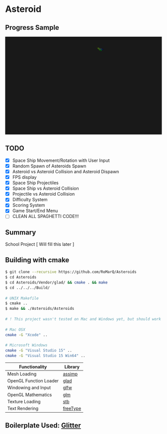 
# Asteroid

## Progress Sample

![Screenshot](progress.gif)

## TODO
* [X] Space Ship Movement/Rotation with User Input
* [X] Random Spawn of Asteroids Spawn
* [X] Asteroid vs Asteroid Collision and Asteroid Dispawn
* [X] FPS display
* [X] Space Ship Projectiles
* [X] Space Ship vs Asteroid Collision
* [X] Projectile vs Asteroid Collision
* [X] Difficulty System
* [X] Scoring System
* [X] Game Start/End Menu
* [ ] CLEAN ALL SPAGHETTI CODE!!!
  
## Summary
School Project [ Will fill this later ]

## Building with cmake

```bash
$ git clone --recursive https://github.com/RoMarQ/Asteroids
$ cd Asteroids
$ cd Asteroids/Vendor/glad/ && cmake . && make
$ cd ../../../Build/

# UNIX Makefile
$ cmake ..
$ make && ./Asteroids/Asteroids

# ! This project wasn't tested on Mac and Windows yet, but should work fine.

# Mac OSX
cmake -G "Xcode" ..

# Microsoft Windows
cmake -G "Visual Studio 15" ..
cmake -G "Visual Studio 15 Win64" ..

```

Functionality           | Library
----------------------- | ------------------------------------------
Mesh Loading            | [assimp](https://github.com/assimp/assimp)
OpenGL Function Loader  | [glad](https://github.com/Dav1dde/glad)
Windowing and Input     | [glfw](https://github.com/glfw/glfw)
OpenGL Mathematics      | [glm](https://github.com/g-truc/glm)
Texture Loading         | [stb](https://github.com/nothings/stb)
Text Rendering          | [freeType](https://www.freetype.org/)


## Boilerplate Used: [Glitter](https://github.com/Polytonic/Glitter)
